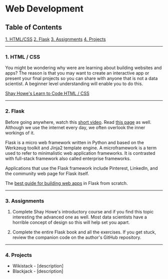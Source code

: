 # Web Development

## Table of Contents
[1. HTML/CSS](#section-a)
[2. Flask](#section-b)
[3. Assignments](#section-c)
[4. Projects](#section-d)

---

### <a name="section-a"></a>1. HTML / CSS

You might be wondering why were are learning about building websites and apps? The reason is that you may want to create an interactive app or present your final projects so you can share with anyone that is not a data scientist. A beginner level understanding will enable you to do this.

[Shay Howe's Learn to Code HTML / CSS](http://learn.shayhowe.com/)

---

### <a name="section-b"></a>2. Flask

Before going anywhere, watch this [short video](https://www.youtube.com/watch?v=7_LPdttKXPc). Read [this page](https://web.stanford.edu/class/msande91si/www-spr04/readings/week1/InternetWhitepaper.htm) as well. Although we use the internet every day, we often overlook the inner workings of it.

Flask is a micro web framework written in Python and based on the Werkzeug toolkit and Jinja2 template engine. A microframework is a term used to refer to minimalistic web application frameworks. It is contrasted with full-stack framework also called enterprise frameworks.

Applications that use the Flask framework include Pinterest, LinkedIn, and the community web page for Flask itself.

The [best guide for building web apps](resources/flask_web_dev.pdf) in Flask from scratch.

---

### <a name="section-c"></a>3. Assignments

1. Complete Shay Howe's introductory course and if you find this topic interesting the advanced one as well. Most data scientists have a horrible concept of design so this will help set you apart.

2. Complete the entire Flask book and all the exercises. If you get stuck, review the companion code on the author's GitHub repository.

---

### <a name="section-d"></a>4. Projects

- Wikistack - [description]
- Blackjack - [description]
